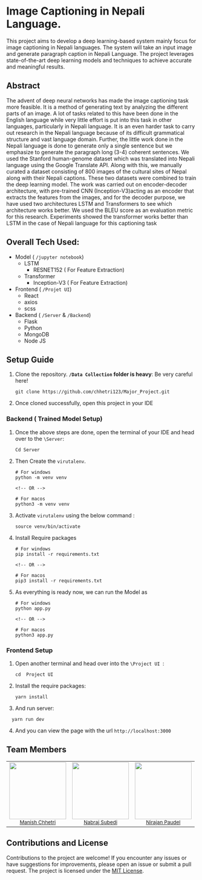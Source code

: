 # Image Captioning in Nepali Language.

This project aims to develop a deep learning-based system mainly focus for image captioning in Nepali languages. The system will take an input image and generate paragraph caption in Nepali Language. The project leverages state-of-the-art deep learning models and techniques to achieve accurate and meaningful results.

## Abstract

The advent of deep neural networks has made the image captioning task more feasible. It is a method of generating text by analyzing the different parts of an image. A lot of tasks related to this have been done in the English language while very little effort is put into this task in other languages, particularly in Nepali language. It is an even harder task to carry out research in the Nepali language because of its difficult grammatical structure and vast language domain. Further, the little work done in the Nepali language is done to generate only a single sentence but we emphasize to generate the paragraph long (3-4) coherent sentences. We used the Stanford human-genome dataset which was translated into Nepali language using the Google Translate API. Along with this, we manually curated a dataset consisting of 800 images of the cultural sites of Nepal along with their Nepali captions. These two datasets were combined to train the deep learning model. The work was carried out on encoder-decoder architecture, with pre-trained CNN (Inception-V3)acting as an encoder that extracts the features from the images, and for the decoder purpose, we have used two architectures LSTM and Transformers to see which architecture works better. We used the BLEU score as an evaluation metric for this research. Experiments showed the transformer works better than LSTM in the case of Nepali language for this captioning task

## Overall Tech Used:

- Model ( `/jupyter notebook`)
  - LSTM
    - RESNET152 ( For Feature Extraction)
  - Transformer
    - Inception-V3 ( For Feature Extraction)
- Frontend ( `/Projet UI`)
  - React
  - axios
  - scss
- Backend ( `/Server` & `/Backend`)
  - Flask
  - Python
  - MongoDB
  - Node JS

## Setup Guide

1. Clone the repository.
   **`/Data Collection` folder is heavy**: Be very careful here!

   ```
   git clone https://github.com/chhetri123/Major_Project.git
   ```

2. Once cloned successfully, open this project in your IDE

### Backend ( Trained Model Setup)

1. Once the above steps are done, open the terminal of your IDE and head over to the `\Server`:

   ```
   Cd Server
   ```

2. Then Create the `virutalenv`.

   ```
   # For windows
   python -m venv venv

   <!-- OR -->

   # For macos
   python3 -m venv venv
   ```

3. Activate `virutalenv` using the below command :
   ```
   source venv/bin/activate
   ```
4. Install Require packages

   ```
   # For windows
   pip install -r requirements.txt

   <!-- OR -->

   # For macos
   pip3 install -r requirements.txt
   ```

5. As everything is ready now, we can run the Model as

   ```
   # For windows
   python app.py

   <!-- OR -->

   # For macos
   python3 app.py

   ```

### Frontend Setup

1. Open another terminal and head over into the `\Project UI `:
   ```
   cd  Project UI
   ```
2. Install the require packages:

   ```
   yarn install
   ```

3. And run server:

```
  yarn run dev
```

4. And you can view the page with the url `http://localhost:3000`

## Team Members

<table>
  <tr>
    <td valign="top" align="center">
        <div>
          <img src="https://github.com/chhetri123.png" width="150px;"/><br /><sub><a href="https://github.com/chhetri123">Manish  Chhetri</a>
        </div>
    </td>
    <td valign="top" align="center">
        <div>
          <img src="https://github.com/subedinab.png" width="150px;"/><br /><sub><a href="https://github.com/subedinab">Nabraj Subedi</a>
        </div>
    </td>
    <td valign="top" align="center">
        <div>
          <img src="https://github.com/Nirajan17.png" width="150px;"/><br /><sub><a href="https://github.com/SDPhoton">Nirajan Paudel</a>
        </div>
    </td>
    <!-- <td valign="top" align="center">
        <div>
          <img src="https://github.com/" width="150px;"/><br /><sub><a href="https://github.com/"></a>
        </div>
    </td> -->
</table>

## Contributions and License

Contributions to the project are welcome! If you encounter any issues or have suggestions for improvements, please open an issue or submit a pull request. The project is licensed under the [MIT License](LICENSE).
